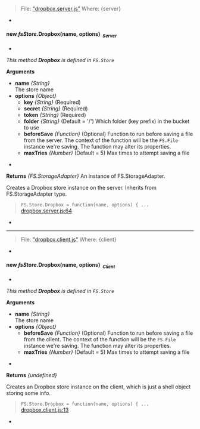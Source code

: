 > File: ["dropbox.server.js"](dropbox.server.js)
> Where: {server}

-

#### <a name="FS.Store.Dropbox"></a>new *fsStore*.Dropbox(name, options)&nbsp;&nbsp;<sub><i>Server</i></sub> ####
-
*This method __Dropbox__ is defined in `FS.Store`*

__Arguments__

* __name__ *{String}*  
 The store name
* __options__ *{Object}*  
  - __key__ *{String}*    (Required)
  - __secret__ *{String}*    (Required)
  - __token__ *{String}*    (Required)
  - __folder__ *{String}*    (Default = '/')
 Which folder (key prefix) in the bucket to use
  - __beforeSave__ *{Function}*    (Optional)
 Function to run before saving a file from the server. The context of the function will be the `FS.File` instance we're saving. The function may alter its properties.
  - __maxTries__ *{Number}*    (Default = 5)
 Max times to attempt saving a file

-

__Returns__  *{FS.StorageAdapter}*
An instance of FS.StorageAdapter.


Creates a Dropbox store instance on the server. Inherits from FS.StorageAdapter
type.

> ```FS.Store.Dropbox = function(name, options) { ...``` [dropbox.server.js:64](dropbox.server.js#L64)

-


---
> File: ["dropbox.client.js"](dropbox.client.js)
> Where: {client}

-

#### <a name="FS.Store.Dropbox"></a>new *fsStore*.Dropbox(name, options)&nbsp;&nbsp;<sub><i>Client</i></sub> ####
-
*This method __Dropbox__ is defined in `FS.Store`*

__Arguments__

* __name__ *{String}*  
 The store name
* __options__ *{Object}*  
  - __beforeSave__ *{Function}*    (Optional)
 Function to run before saving a file from the client. The context of the function will be the `FS.File` instance we're saving. The function may alter its properties.
  - __maxTries__ *{Number}*    (Default = 5)
 Max times to attempt saving a file

-

__Returns__  *{undefined}*


Creates an Dropbox store instance on the client, which is just a shell object
storing some info.

> ```FS.Store.Dropbox = function(name, options) { ...``` [dropbox.client.js:13](dropbox.client.js#L13)

-
